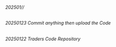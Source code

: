 ###### 202501//
###### 20250123 Commit anything then upload the Code
###### 20250122 Traders Code Repository
